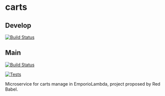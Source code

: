 # carts

## Develop

[![Build Status](https://travis-ci.com/SWException/carts.svg?branch=develop)](https://travis-ci.com/SWException/carts)

## Main
[![Build Status](https://travis-ci.com/SWException/carts.svg?branch=main)](https://travis-ci.com/SWException/carts)

[![Tests](https://github.com/SWException/carts/actions/workflows/node.js.yml/badge.svg)](https://github.com/SWException/carts/actions/workflows/node.js.yml)

Microservice for carts manage in EmporioLambda, project proposed by Red Babel.
